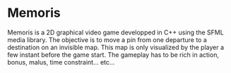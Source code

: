 # Memoris
Memoris is a 2D graphical video game developped in C++ using the SFML media library. 
The objective is to move a pin from one departure to a destination on an invisible map. 
This map is only visualized by the player a few instant before the game start. 
The gameplay has to be rich in action, bonus, malus, time constraint... etc...
